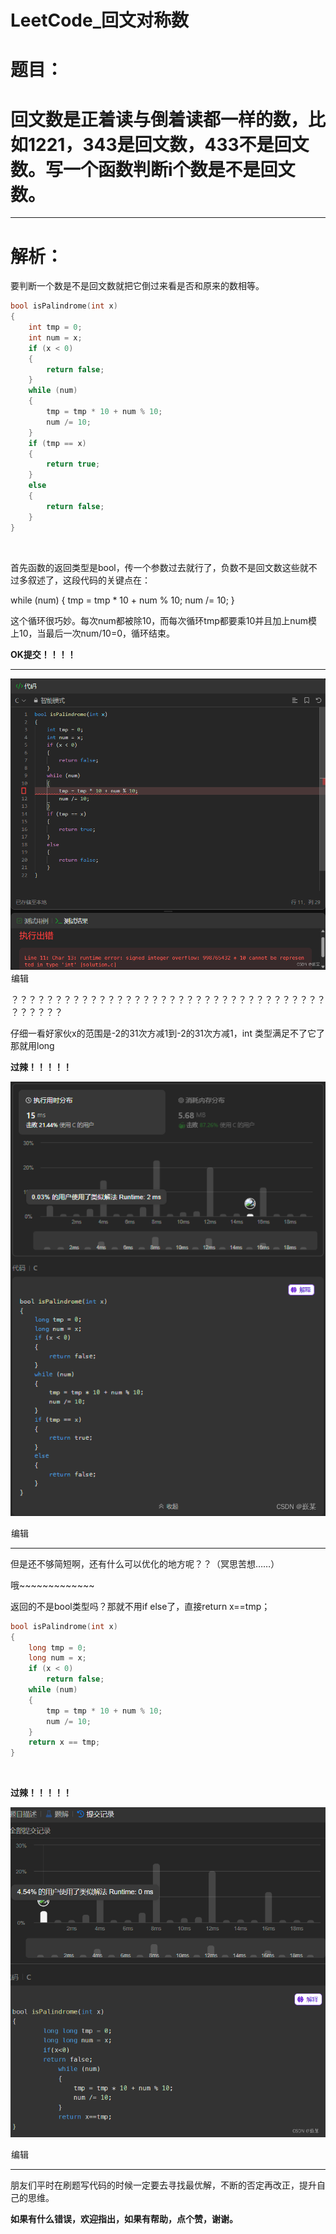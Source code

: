 # LeetCode_回文对称数

# 题目：

# 回文数是正着读与倒着读都一样的数，比如1221，343是回文数，433不是回文数。写一个函数判断i个数是不是回文数。

------

# 解析：

要判断一个数是不是回文数就把它倒过来看是否和原来的数相等。

```cpp
bool isPalindrome(int x)
{
	int tmp = 0;
	int num = x;
	if (x < 0)
	{
		return false;
	}
	while (num)
	{
		tmp = tmp * 10 + num % 10;
		num /= 10;
	}
	if (tmp == x)
	{
		return true;
	}
	else
	{
		return false;
	}
}
```

![点击并拖拽以移动](data:image/gif;base64,R0lGODlhAQABAPABAP///wAAACH5BAEKAAAALAAAAAABAAEAAAICRAEAOw==)

首先函数的返回类型是bool，传一个参数过去就行了，负数不是回文数这些就不过多叙述了，这段代码的关键点在：

while (num)
 {
     tmp = tmp * 10 + num % 10;
     num /= 10;
 }

这个循环很巧妙。每次num都被除10，而每次循环tmp都要乘10并且加上num模上10，当最后一次num/10=0，循环结束。

**OK提交！！！！**

------

![img](https://raw.githubusercontent.com/QinMou000/pic/main/f23e56058601862928687ff162a31ccf.png)![点击并拖拽以移动](data:image/gif;base64,R0lGODlhAQABAPABAP///wAAACH5BAEKAAAALAAAAAABAAEAAAICRAEAOw==)编辑

 ？？？？？？？？？？？？？？？？？？？？？？？？？？？？？？？？？？？？？？？？？？

仔细一看好家伙x的范围是-2的31次方减1到-2的31次方减1，int 类型满足不了它了那就用long

**过辣！！！！！**

![img](https://raw.githubusercontent.com/QinMou000/pic/main/2886fba735dd5e52362aa563d2df5f38.png)

![点击并拖拽以移动](data:image/gif;base64,R0lGODlhAQABAPABAP///wAAACH5BAEKAAAALAAAAAABAAEAAAICRAEAOw==)编辑

------

但是还不够简短啊，还有什么可以优化的地方呢？？（冥思苦想……）

哦~~~~~~~~~~~~~

返回的不是bool类型吗？那就不用if else了，直接return x==tmp；

```cpp
bool isPalindrome(int x)
{
	long tmp = 0;
	long num = x;
	if (x < 0)
		return false;
	while (num)
	{
		tmp = tmp * 10 + num % 10;
		num /= 10;
	}
	return x == tmp;
}
```

![点击并拖拽以移动](data:image/gif;base64,R0lGODlhAQABAPABAP///wAAACH5BAEKAAAALAAAAAABAAEAAAICRAEAOw==)

**过辣！！！！！**

![img](https://raw.githubusercontent.com/QinMou000/pic/main/6f286523208a5852f31c50f057e456e5.png)

![点击并拖拽以移动](data:image/gif;base64,R0lGODlhAQABAPABAP///wAAACH5BAEKAAAALAAAAAABAAEAAAICRAEAOw==)编辑

------

朋友们平时在刷题写代码的时候一定要去寻找最优解，不断的否定再改正，提升自己的思维。

**如果有什么错误，欢迎指出，如果有帮助，点个赞，谢谢。**